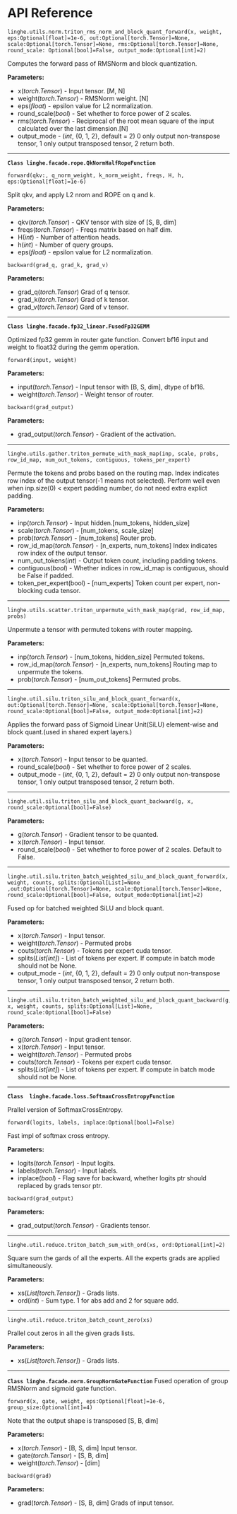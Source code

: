 # API Reference


```
linghe.utils.norm.triton_rms_norm_and_block_quant_forward(x, weight, eps:Optional[float]=1e-6, out:Optional[torch.Tensor]=None, scale:Optional[torch.Tensor]=None, rms:Optional[torch.Tensor]=None, round_scale: Optional[bool]=False, output_mode:Optional[int]=2)
```

Computes the forward pass of RMSNorm and block quantization.

**Parameters:**  
- x(*torch.Tensor*) - Input tensor. [M, N]
- weight(*torch.Tensor*) - RMSNorm weight. [N]
- eps(*float*) -  epsilon value for L2 normalization.
- round_scale(*bool*) - Set whether to force power of 2 scales.
- rms(*torch.Tensor*) - Reciprocal of the root mean square of the input calculated over the last dimension.[N]
- output_mode - (*int*,  {0, 1, 2}, default = 2) 0 only output non-transpose tensor, 1 only output transposed tensor, 2 return both.

---

**`
Class linghe.facade.rope.QkNormHalfRopeFunction
`**

```
forward(qkv:, q_norm_weight, k_norm_weight, freqs, H, h, eps:Optional[float]=1e-6)
```
Split qkv, and apply L2 nrom and ROPE on q and k.

**Parameters:**  
- qkv(*torch.Tensor*) - QKV tensor with size of [S, B, dim]
- freqs(*torch.Tensor*) - Freqs matrix based on half dim.
- H(*int*) - Number of attention heads.
- h(*int*) - Number of query groups.
- eps(*float*) -  epsilon value for L2 normalization.

```
backward(grad_q, grad_k, grad_v)
```
**Parameters:**  
- grad_q(*torch.Tensor*) Grad of q tensor.
- grad_k(*torch.Tensor*) Grad of k tensor.
- grad_v(*torch.Tensor*) Gard of v tensor.

---

**`
Class linghe.facade.fp32_linear.FusedFp32GEMM
`**

Optimized fp32 gemm in router gate function. Convert bf16 input and weight to float32 during the gemm operation.

```
forward(input, weight)
```
**Parameters:**  
- input(*torch.Tensor*) - Input tensor with [B, S, dim], dtype of bf16.
- weight(*torch.Tensor*) - Weight tensor of router.

```
backward(grad_output)
```
**Parameters:**  
- grad_output(*torch.Tensor*) - Gradient of the activation.

---

```
linghe.utils.gather.triton_permute_with_mask_map(inp, scale, probs, row_id_map, num_out_tokens, contiguous, tokens_per_expert)
```
Permute the tokens and probs based on the routing map. Index indicates row index of the output tensor(-1 means not selected). Perform well even when inp.size(0) < expert padding number, do not need extra explict padding.

**Parameters:**  
- inp(*torch.Tensor*) - Input hidden.[num_tokens, hidden_size]
- scale(*torch.Tensor*) - [num_tokens, scale_size] 
- prob(*torch.Tensor*) - [num_tokens] Router prob.
- row_id_map(*torch.Tensor*) - [n_experts, num_tokens] Index indicates row index of the output tensor.
- num_out_tokens(*int*) - Output token count, including padding tokens.
- contiguous(*bool*) - Whether indices in row_id_map is contiguous, should be False if padded.
- token_per_expert(bool) - [num_experts] Token count per expert, non-blocking cuda tensor.

---

```
linghe.utils.scatter.triton_unpermute_with_mask_map(grad, row_id_map, probs)
```
Unpermute a tensor with permuted tokens with router mapping.

**Parameters:**  
- inp(*torch.Tensor*) - [num_tokens, hidden_size] Permuted tokens.
- row_id_map(*torch.Tensor*) - [n_experts, num_tokens] Routing map to unpermute the tokens.
- prob(*torch.Tensor*) - [num_out_tokens] Permuted probs.

---

```
linghe.util.silu.triton_silu_and_block_quant_forward(x, out:Optional[torch.Tensor]=None, scale:Optional[torch.Tensor]=None, round_scale:Optional[bool]=False, output_mode:Optional[int]=2)
```

Applies the forward pass of Sigmoid Linear Unit(SiLU) element-wise and block quant.(used in shared expert layers.)

**Parameters:**  
- x(*torch.Tensor*) - Input tensor to be quanted.
- round_scale(*bool*) - Set whether to force power of 2 scales.
- output_mode - (*int*,  {0, 1, 2}, default = 2) 0 only output non-transpose tensor, 1 only output transposed tensor, 2 return both.

---

```
linghe.util.silu.triton_silu_and_block_quant_backward(g, x, round_scale:Optional[bool]=False)
```
**Parameters:**  
- g(*torch.Tensor*) - Gradient tensor to be quanted.
- x(*torch.Tensor*) - Input tensor.
- round_scale(*bool*) - Set whether to force power of 2 scales. Default to False.

---

```
linghe.util.silu.triton_batch_weighted_silu_and_block_quant_forward(x, weight, counts, splits:Optional[List]=None ,out:Optional[torch.Tensor]=None, scale:Optional[torch.Tensor]=None, round_scale:Optional[bool]=False, output_mode:Optional[int]=2)
```

Fused op for batched weighted SiLU and block quant.

**Parameters:**  
- x(*torch.Tensor*) - Input tensor.
- weight(*torch.Tensor*)  - Permuted probs
- couts(*torch.Tensor*)  - Tokens per expert cuda tensor.
- splits(*List[int]*) - List of tokens per expert. If compute in batch mode should not be None.
- output_mode - (*int*,  {0, 1, 2}, default = 2) 0 only output non-transpose tensor, 1 only output transposed tensor, 2 return both.

---

```
linghe.util.silu.triton_batch_weighted_silu_and_block_quant_backward(g, x, weight, counts, splits:Optional[List]=None, round_scale:Optional[bool]=False)
```
**Parameters:**  
- g(*torch.Tensor*) - Input gradient tensor.
- x(*torch.Tensor*) - Input tensor.
- weight(*torch.Tensor*)  - Permuted probs
- couts(*torch.Tensor*)  - Tokens per expert cuda tensor.
- splits(*List[int]*) - List of tokens per expert. If compute in batch mode should not be None.

---

**`
Class  linghe.facade.loss.SoftmaxCrossEntropyFunction
`**

Prallel version of SoftmaxCrossEntropy.

```
forward(logits, labels, inplace:Optional[bool]=False) 
```

Fast impl of softmax cross entropy.

**Parameters:**  
- logits(*torch.Tensor*) - Input logits.
- labels(*torch.Tensor*) - Input labels.
- inplace(*bool*) - Flag save for backward, whether logits ptr should replaced by grads tensor ptr.

```
backward(grad_output) 
```

**Parameters:**  
- grad_output(*torch.Tensor*) - Gradients tensor.

---

```
linghe.util.reduce.triton_batch_sum_with_ord(xs, ord:Optional[int]=2) 
```
Square sum the gards of all the experts. All the experts grads are applied simultaneously.

**Parameters:**  
- xs(*List[torch.Tensor]*) - Grads lists.
- ord(*int*) - Sum type. 1 for abs add and 2 for square add.

--- 

```
linghe.util.reduce.triton_batch_count_zero(xs) 
```
Prallel cout zeros in all the given grads lists.

**Parameters:**  
- xs(*List[torch.Tensor]*) - Grads lists.

--- 

**`
Class linghe.facade.norm.GroupNormGateFunction
`**
Fused operation of group RMSNorm and sigmoid gate function.

```
forward(x, gate, weight, eps:Optional[float]=1e-6, group_size:Optional[int]=4)
```
Note that the output shape is transposed [S, B, dim]

**Parameters:**  

- x(*torch.Tensor*) - [B, S, dim] Input tensor.
- gate(*torch.Tensor*) - [S, B, dim] 
- weight(*torch.Tensor*) - [dim]

```
backward(grad)
```
**Parameters:**  
- grad(*torch.Tensor*) - [S, B, dim] Grads of input tensor.
